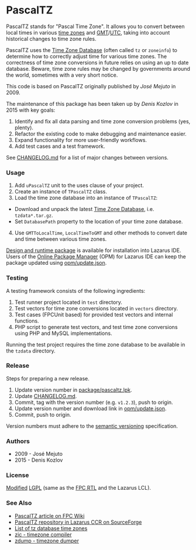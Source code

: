 # PascalTZ

PascalTZ stands for "Pascal Time Zone". It allows you to convert between local times in various [time zones](http://en.wikipedia.org/wiki/Time_zone) and [GMT](http://en.wikipedia.org/wiki/Gmt)/[UTC](http://en.wikipedia.org/wiki/Coordinated_Universal_Time), taking into account historical changes to time zone rules.

PascalTZ uses the [Time Zone Database](https://www.iana.org/time-zones) (often called `tz` or `zoneinfo`) to determine how to correctly adjust time for various time zones. The correctness of time zone conversions in future relies on using an up to date database. Beware, time zone rules may be changed by governments around the world, sometimes with a very short notice.

This code is based on PascalTZ originally published by *José Mejuto* in 2009.

The maintenance of this package has been taken up by *Denis Kozlov* in 2015 with key goals:

1. Identify and fix all data parsing and time zone conversion problems (yes, plenty).
2. Refactor the existing code to make debugging and maintenance easier.
3. Expand functionality for more user-friendly workflows.
4. Add test cases and a test framework.

See [CHANGELOG.md](CHANGELOG.md) for a list of major changes between versions.

### Usage

1. Add `uPascalTZ` unit to the uses clause of your project.
2. Create an instance of `TPascalTZ` class.
3. Load the time zone database into an instance of `TPascalTZ`:
  - Download and unpack the latest [Time Zone Database](https://www.iana.org/time-zones), i.e. `tzdata*.tar.gz`.
  - Set `DatabasePath` property to the location of your time zone database.
4. Use `GMTToLocalTime`, `LocalTimeToGMT` and other methods to convert date and time between various time zones.

[Design and runtime package](package) is available for installation into Lazarus IDE. Users of the [Online Package Manager](http://wiki.freepascal.org/Online_Package_Manager) (OPM) for Lazarus IDE can keep the package updated using [opm/update.json](opm/update.json).

### Testing

A testing framework consists of the following ingredients:

1. Test runner project located in `test` directory.
2. Test vectors for time zone conversions located in `vectors` directory.
3. Test cases (FPCUnit based) for provided test vectors and internal functions.
4. PHP script to generate test vectors, and test time zone conversions using PHP and MySQL implementations.

Running the test project requires the time zone database to be available in the `tzdata` directory.

### Release

Steps for preparing a new release.

1. Update version number in [package/pascaltz.lpk](package/pascaltz.lpk).
2. Update [CHANGELOG.md](CHANGELOG.md).
3. Commit, tag with the version number (e.g. `v1.2.3`), push to origin.
4. Update version number and download link in [opm/update.json](opm/update.json).
5. Commit, push to origin.

Version numbers must adhere to the [semantic versioning](https://semver.org/) specification.

### Authors

- 2009 - José Mejuto
- 2015 - Denis Kozlov

### License

[Modified](COPYING.modifiedLGPL.txt)
[LGPL](COPYING.LGPL.txt) (same as the [FPC RTL](http://wiki.freepascal.org/FPC_modified_LGPL) and the Lazarus LCL).

### See Also

- [PascalTZ article on FPC Wiki](http://wiki.freepascal.org/PascalTZ)
- [PascalTZ repository in Lazarus CCR on SourceForge](http://sourceforge.net/projects/lazarus-ccr/files/PascalTZ/)
- [List of tz database time zones](https://en.wikipedia.org/wiki/List_of_tz_database_time_zones)
- [zic - timezone compiler](http://linux.die.net/man/8/zic)
- [zdump - timezone dumper](http://linux.die.net/man/8/zdump)
